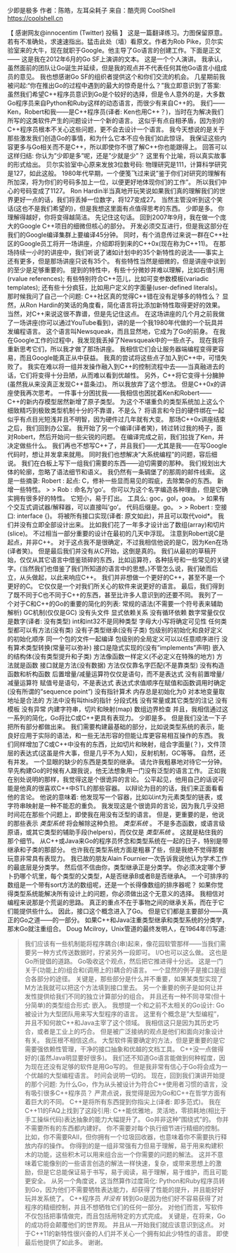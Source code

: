 少即是极多
作者：陈皓，左耳朵耗子
来自：酷壳网 CoolShell https://coolshell.cn

【 感谢网友@innocentim (Twitter) 投稿 】
这是一篇翻译练习。力图保留原意。若有不准确处，求速速指出。猛击此处（墙）看原文。作者为Rob Pike，贝尔实验室来的大牛，现在就职于Google。他主导了Go语言的创建工作。下面是正文——
这是我在2012年6月的Go SF上演讲的文本。
这是一个个人演讲。 我承认，虽然面前的团队让Go诞生并延续，但是我的观点并不代表任何其他Go语言小组成员的意见。 我也想感谢Go SF的组织者提供这个和你们交流的机会。
几星期前我被问起:“你在推出Go的过程中遇到的最大的惊奇是什么？”我立即意识到了答案: 虽然我们希望C++程序员意识到Go是个较好的选择，但是令人意外的是，大多数Go程序员来自Python和Ruby这样的动态语言，而很少有来自C++的。
我们——Ken，Robert和我——是C++程序员(译者: Ken也用C++？)，当时在为解决我们所写的这类软件产生的问题设计一个新的语言。 这似乎有点自相矛盾，因为别的C++程序员根本不关心这些问题，更不会去设计一个语言。
我今天想说的是关于那些激发我们创造Go的事情，和为什么它本不应令我们如此惊讶。 我保证这些内容更多与Go相关而不是C++，所以即使你不很了解C++你也能跟得上。
回答可以这样归结: 你认为”少即是多”呢，还是”少就是少”？
这里有个比喻，将以真实故事的形式给出。 贝尔实验室中心原来发放3位数号码: 物理研究是111，计算科学研究是127，如此这般。 1980年代早期，一个便笺飞过来说”鉴于你们对研究的理解有所加深，将为你们的号码多加上一位，以便更好地体现你们的工作”。 所以我们中心的号码变成了1127。 Ron Hardin半当真地开玩笑说如果我们真的理解我们的世界更好一点的话，我们将丢掉一位数字，将127变成27。 当然主管没听到这个笑话(这也不是我们希望的)，但是我想这里面有点值得思考的东西。 少即是多。 你理解得越好，你将变得越简洁。
先记住这句话。
回到2007年9月，我在做一个庞大的Google C++项目的细微但核心的部分。 开发必须交互进行，但是我这部分在我们的Google编译集群上要编译45分钟。 同时，有个消息传过来说一群在C++社区的Google员工将开一场讲座，介绍即将到来的C++0x(现在称为C++11)。
在那场持续一小时的讲座中，我们听说了诸如计划中的35个新特性的说法——事实上还有更多，但是那场讲座只说有35个。 有些特性当然是细微的，但是讲座中谈到的至少是足够重要的。 提到的特性中，有些十分微妙并难以理解，比如右值引用(rvalue references); 有些特别符合C++范儿，比如可变参数模板(variadic templates); 还有些十分疯狂，比如用户定义的字面量(user-defined literals)。
那时候我问了自己一个问题: C++社区真的觉得C++错在没有足够多的特性么？ 显然，从Ron Hardin的笑话的角度看，简化语言将比添加新特性取得更好的效果。 当然，对C++来说这很不靠谱，但是先记住这点。
在这场讲座的几个月之前我做了一场讲座(你可以通过YouTube看到)，讲的是一个我1980年代做的一个玩具并发编程语言。 这个语言叫Newsqueak，而且显然地，它成为了Go的前身。
在我在Google工作的过程中，我发现我丢掉了Newsqueak中的一些点子。 现在我将重新思考它们，所以我才做了那场讲座。 我相信它们会让服务器端编程变得更容易，而且Google能真正从中获益。
我真的尝试将这些点子加入到C++中，可惜失败了。 我实在难以将一组并发操作融入到C++的控制流程中去——当真融进去的话，它们将变得十分丑陋，从而难以看到优越性。 另外，C++将它变得十分臃肿(虽然我从来没真正发现C++苗条过)。 所以我放弃了这个想法。
但是C++0x的讲座使我再次思考。 一件事十分困扰我——我相信也困扰着Ken和Robert——C++的新内存模型居然新增了原子类型。 为这个不堪重负的类型系统加上这么个细致精巧到极致类型机制十分的不靠谱，不是么？ 将语言和今日的硬件绑在一起似乎有点目光短浅并且不明智，因为硬件过几年就有大变。
那场C++0x讲座结束之后，我们回到办公室。 我开始了另一个编译(译者笑)，转过转过我的椅子，面对Robert，然后开始问一些尖锐的问题。 在编译完成之前，我们拉拢了Ken，并决定做些什么。 我们再也不想写C++了，并且我们——尤其是我——在写Google代码时，想让并发拿来就用。 同时我们也想解决”大系统编程”的问题，容后细说。
我们在白板上写下一组我们需要的东西——迫切需要的那种。 我们规划出大体的轮廓，忽略了语法细节和语义。
我仍然有一条碉堡了的那周的邮件线索。 这是一些摘录:
Robert : 起点: C，修补一些显而易见的瑕疵，去除繁杂的东西。 新增一些特性。 > > Rob : 命名为’go’。 你可以为这个名字编造各种理由，但是它确实拥有很多好的特性。 它短小，易于打出。 工具么: goc，gol，goa。 > 如果有个交互式调试器/解释器，可以直接叫’go’。 代码后缀是。go。 > > Robert : 空接口: interface {}。 将被所有接口实现(译者: 原文如此)，并且可以取代void*。
我们并没有立即全部设计出来。 比如我们花了一年多才设计出了数组(array)和切片(slice)。 不过相当一部分重要的设计在最初的几天中浮现。
注意到Robert说C是起点，并非C++。 对于这点我不是很确定，不过我相信他说的是C，因为Ken在场(译者笑)。 但是最后我们并没有从C开始，这倒是真的。 我们从最初的草稿开始，仅仅从其它语言中借鉴琐碎的东西，比如运算符，各种括号和一些常见的关键字。(当然我们也借鉴了我们所知道的语言中的思想。)不管怎么说，我们破而后立，从头做起，以此来响应C++。 我们并非想做一个更好的C++，甚至不是一个更好的C。 它仅仅是一个对我们所关心的软件来说更好的语言。
最后，我们得到了既不同于C也不同于C++的东西，甚至比许多人意识到的还要不同。 我列了一个对于C和C++的Go的重要的简化的列表:
常规的语法(不需要一个符号表来辅助解析) GC机制(仅仅是GC) 没有头文件 显式依赖关系 没有循环依赖 数字常量仅仅是数字(译者: 没有类型) int和int32不是同种类型 字母大小写将确定可见性 任何类型都可以有方法(没有类) 没有子类型继承(没有子类) 包级别的初始化和良好定义的初始化顺序 同一个包的文件一起编译 包级别的全局定义可以以任意顺序进行 没有算术类型转换(常量可以弥补) 接口是隐式实现的(没有”implements”声明) 嵌入的结构体(没有类型提升和子类) 方法像函数一样定义(不必定义在特殊的地方) 方法就是函数 接口就是方法(没有数据) 方法仅仅靠名字匹配(不是靠类型) 没有构造函数和析构函数 后置增量/减量运算符仅仅是语句，而不是表达式 没有前置增量/减量运算符 赋值号是语句，不是表达式 表达式求值顺序在赋值和函数调用时确定(没有所谓的”sequence point”) 没有指针算术 内存总是初始化为0 对本地变量取地址是合法的 方法中没有叫this的指针 分段式栈 没有常量或其它类型的注记 没有模板 没有异常 内建字符串，切片和映射(map) 数组边界检查
并且，我相信通过这一系列的简化，Go将比C或C++更具有表现力。 少即是多。
但是我们没法一下子把所有部分都做出来。 我们需要构建最基础的部分，比如说类型系统的表示，能良好应用于实际的语法，和一些无法形容的但能让库更容易相互操作的东西。
我们同样增加了C或C++中没有的东西，比如切片和映射，组合字面量(？)，文件顶层的表达式(这虽是件大事，但是几乎不为人知)，反射机制，GC等等。 自然，还有并发。
一个显眼的缺少的东西是类型的继承。 请允许我粗暴地对待它一分钟。
早先构建Go的时候有人跟我说，他无法想象用一门没有泛型的语言工作。 正如我在别处说明的那样，我觉得这是个很诡异的言论。
公平起见，他用自己的话说可能是他真的很喜欢C++中STL的那些容器。 以辩论为目的的话，我们来正面看看他的言论。
他说的意味着: 他发现写一个容器，比如以int为元素类型的链表，或字符串映射是一种不能忍的重负。 我发现这是个很诡异的言论，因为我几乎没把时间花在那些个问题上，即使我在用没有泛型的语言。
但是，更重要的是，他说的那些表示 _类型系统_ 将会解除这种负担。 _类型系统_ 。 不是多态函数，或语言级原语，或其它类型的辅助手段(helpers)，而仅仅是 _类型系统_ 。
这就是粘住我的那个细节。
从C++或Java来Go的程序员怀念和类型系统在一起的日子，特别是带继承和子类的那部分。 也许我在类型系统方面是粗暴了些，但是我绝不觉得那套玩意非常具有表现力。
我已故的朋友Alain Fournier一次告诉我说他认为学术工作的最底层是分类学。 然后信不信由你，类型继承正是分类学。 你必须决定哪个萝卜扔哪个坑里，每个类型的父类型，A是否继承B或者B是否继承A。 一个可排序的数组是一个带有sort方法的数组呢，还是一个长得像数组的排序器呢？ 如果你觉得类型系统能解决所有设计上的问题，你必须做出这个无意义的选择。
我相信对编程来说那是个荒诞的思路。 真正的重点不在于事物之间的继承关系，而在于它们能提供些什么。
因此，接口这个概念进入了Go。 但是它们都是主要部分——真正的Go之道——的一部分。
如果C++和Java注重类型继承和类型系统的分类学，那末Go就注重组合。
Doug Mcilroy，Unix管道的最终发明人，在1964年(!)写道:
> 我们应该有一些机制能将程序耦合(串)起来，像花园软管那样——当我们需要另一种方式传送数据时，拧紧另外一段即可。 I/O也可以这么做。
这也是Go所提倡的道路。 Go吸收这个观点，然后把它推进得十分远。 这是一门关于(功能上的)组合和(调用上的)耦合的语言。
一个显然的例子是接口是组合各部分的途径。 关键是，那些部分是什么并不重要，如果某类型实现了M方法我就可以把这个方法填到接口里去。
另一个重要的例子是如何让并发性提供给我们不同的独立计算部分的组合。
并且还有一种不同寻常(但十分简单)的类型组合形式: 嵌入。
我想提一个和之前不太相关的Go设计: Go被设计为大型团队用来写大型程序的语言。
这里有个概念是”大型编程”，并且不知何故C++和Java主宰了这个领域。 我相信这只是因为其历史巧合，或者是工业上的巧合。 但是被广泛接纳的观点是他们和面向对象设计有关。
我压根不相信这点。 大型软件需要确定的方法，但是更重要的是它需要强依赖性管理，干净的接口抽象和优越的文档工具。 C++没一点做得好的(虽然Java明显要好很多)。
我们还不知道Go语言能做到何种程度，因为现在还没有足够的软件是用Go写的。 但是我非常有信心于Go将会成为一个优越的大型编程语言。 时间会说明一切的。
现在，回到我们演讲开始提的那个问题:
为什么Go，作为从头被设计为符合C++使用者习惯的语言，没有吸引很多C++程序员？
严肃点说，我觉得是因为Go和C++在哲学方面有着巨大的不同。
C++是将所有东西提到你指尖上(译者: 即多范式)。 我在C++11的FAQ上找到了这段引用:
C++能优雅地，灵活地，零损耗地(相比于手工操纵代码)表达抽象的能力大幅提升了。
Go并非这种”围绕式”的。 你并不需要所有的东西都内建好。 你不需要对每个执行细节进行精细的控制。 比如，你不需要RAII，但你拥有一个垃圾回收器，也意味着你不需要执行释放内存的操作。
你得到的是一组非常强有力但易于理解，易于用来构建积木的功能，这些积木可以用来组合出一个你需要的问题的解法。 这并不意味着它能像别的一些语言创造的解法一样快速，复杂，或带来思想上的激励，但是它总能保证易于书写，易于阅读，易于理解，易于维护，而且可能更安全。
从另一个角度说，这当然算作过度简化:
Python和Ruby程序员转到Go，因为他们不需要牺牲表达能力，却获得了性能的提升，并且能好好玩并发系统了。
C++程序员 _并没有_ 转到Go是因为他们好不容易获得了对程序的精细控制，并且不想牺牲它们的任何一部分。 对他们而言，写软件不仅包括把事情做完，而且包括用特定的方式完成。
关键是，在将来，Go的成功将会颠覆他们的世界观。
并且从一开始我们就应该意识到这点。 对于C++11的新特性很兴奋的人们并不关心一个拥有如此少特性的语言。 即使最后他提供了如此多。
谢谢。